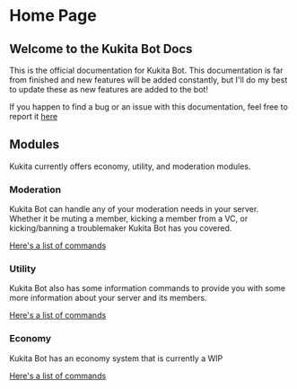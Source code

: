 # Home Page

## Welcome to the Kukita Bot Docs

This is the official documentation for Kukita Bot. This documentation is far from finished and new features will be added constantly, but I'll do my best to update these as new features are added to the bot!

If you happen to find a bug or an issue with this documentation, feel free to report it [here](https://github.com/sp00p/Kukita/issues)

## Modules

Kukita currently offers economy, utility, and moderation modules.

### Moderation

Kukita Bot can handle any of your moderation needs in your server. Whether it be muting a member, kicking a member from a VC, or kicking/banning a troublemaker Kukita Bot has you covered.

[Here's a list of commands](moderation.md)

### Utility

Kukita Bot also has some information commands to provide you with some more information about your server and its members.

[Here's a list of commands](utility.md)

### Economy

Kukita Bot has an economy system that is currently a WIP

[Here's a list of commands](economy.md)


